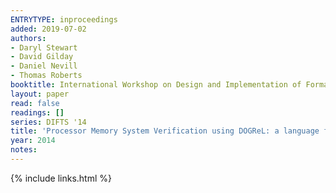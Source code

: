 ```yaml
---
ENTRYTYPE: inproceedings
added: 2019-07-02
authors:
- Daryl Stewart
- David Gilday
- Daniel Nevill
- Thomas Roberts
booktitle: International Workshop on Design and Implementation of Formal Tools and Systems
layout: paper
read: false
readings: []
series: DIFTS '14
title: 'Processor Memory System Verification using DOGReL: a language for specifying End-to-End properties'
year: 2014
notes:
---
```

{% include links.html %}
